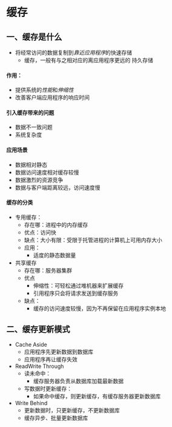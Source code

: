 # 缓存
## 一、缓存是什么
- 将经常访问的数据复制到*靠近应用程序*的快速存储
	- 缓存，一般有与之相对应的离应用程序更远的 持久存储 
	
#### 作用：
- 提供系统的*性能*和*伸缩性* 
- 改善客户端应用程序的响应时间

#### 引入缓存带来的问题
- 数据不一致问题
- 系统复杂度 

#### 应用场景
- 数据相对静态
- 数据访问速度相对缓存较慢
- 数据激烈的资源竞争
- 数据与客户端距离较远，访问速度慢

#### 缓存的分类
- 专用缓存：
	- 存在哪：进程中的内存缓存
	- 优点：访问快
	- 缺点：大小有限：受限于托管进程的计算机上可用内存大小
	- 应用：
		- 适度的静态数据量
- 共享缓存
	- 存在哪：服务器集群
	- 优点
		- 伸缩性：可轻松通过堆机器来扩展缓存
		- 引用程序只会将请求发送到缓存服务
	- 缺点：
		- 缓存的访问速度较慢，因为不再保留在应用程序实例本地

## 二、缓存更新模式
- Cache Aside
	- 应用程序先更新数据到数据库
	- 应用程序再让缓存失效
- ReadWrite Through
	- 读未命中：
		- 缓存服务器负责从数据库加载最新数据
	- 写数据时更新缓存：
		- 如果命中缓存，则更新缓存，有缓存服务器更新数据库
- Write Behind
	- 更新数据时，只更新缓存，不更新数据库
	- 缓存异步、批量更新数据库  



	
